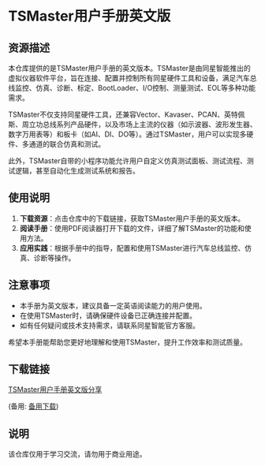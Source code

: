 # TSMaster用户手册英文版

## 资源描述

本仓库提供的是TSMaster用户手册的英文版本。TSMaster是由同星智能推出的虚拟仪器软件平台，旨在连接、配置并控制所有同星硬件工具和设备，满足汽车总线监控、仿真、诊断、标定、BootLoader、I/O控制、测量测试、EOL等多种功能需求。

TSMaster不仅支持同星硬件工具，还兼容Vector、Kavaser、PCAN、英特佩斯、周立功总线系列产品硬件，以及市场上主流的仪器（如示波器、波形发生器、数字万用表等）和板卡（如AI、DI、DO等）。通过TSMaster，用户可以实现多硬件、多通道的联合仿真和测试。

此外，TSMaster自带的小程序功能允许用户自定义仿真测试面板、测试流程、测试逻辑，甚至自动化生成测试系统和报告。

## 使用说明

1. **下载资源**：点击仓库中的下载链接，获取TSMaster用户手册的英文版本。
2. **阅读手册**：使用PDF阅读器打开下载的文件，详细了解TSMaster的功能和使用方法。
3. **应用实践**：根据手册中的指导，配置和使用TSMaster进行汽车总线监控、仿真、诊断等操作。

## 注意事项

- 本手册为英文版本，建议具备一定英语阅读能力的用户使用。
- 在使用TSMaster时，请确保硬件设备已正确连接并配置。
- 如有任何疑问或技术支持需求，请联系同星智能官方客服。

希望本手册能帮助您更好地理解和使用TSMaster，提升工作效率和测试质量。

## 下载链接
[TSMaster用户手册英文版分享](https://pan.quark.cn/s/cbe9ffedb239) 

(备用: [备用下载](https://pan.baidu.com/s/1cRdCB1GmUzgYSIUA_nMv9w?pwd=1234))

## 说明

该仓库仅用于学习交流，请勿用于商业用途。

